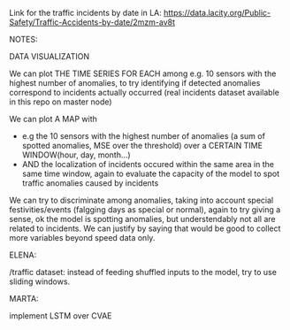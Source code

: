 Link for the traffic incidents by date in LA: 
https://data.lacity.org/Public-Safety/Traffic-Accidents-by-date/2mzm-av8t


NOTES: 

DATA VISUALIZATION 

We can plot THE TIME SERIES FOR EACH among e.g. 10 sensors with the highest number of anomalies, to try identifying if detected anomalies correspond to incidents actually occurred (real incidents dataset available in this repo on master node) 

We can plot A MAP with 
  * e.g the 10 sensors with the highest number of anomalies (a sum of spotted anomalies, MSE over the threshold) over a CERTAIN TIME WINDOW(hour, day, month...) 
  * AND the localization of incidents occured within the same area in the same time window, again to evaluate the capacity of the model to spot traffic anomalies caused by incidents

We can try to discriminate among anomalies, taking into account special festivities/events (falgging days as special or normal), again to try giving a sense, ok the model is spotting anomalies, but understendably not all are related to incidents. We can justify by saying that would be good to collect more variables beyond speed data only.

ELENA: 

/traffic dataset: instead of feeding shuffled inputs to the model, try to use sliding windows. 

MARTA:

implement LSTM over CVAE 
